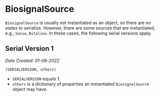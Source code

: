 # BiosignalSource

`BiosignalSource` is usually not instantiated as an object, so there are no states to serialize.
However, there are some sources that are instantiated, e.g., `Sense`, `Bitalino`. In these cases, the following serial versions apply.

## Serial Version 1

_Date Created: 01-06-2022_

```
(SERIALVERSION, others)
```

* `SERIALVERSION` equals 1.
* `others` is a dictionary of properties an instantiated `BiosignalSource` object may have. 

